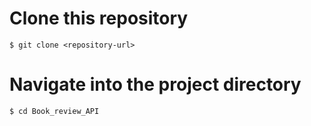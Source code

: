 # Clone this repository
``$ git clone <repository-url>``

# Navigate into the project directory
``$ cd Book_review_API``
